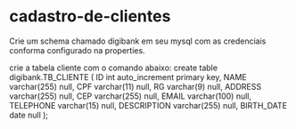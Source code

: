 # cadastro-de-clientes

Crie um schema chamado digibank em seu mysql com as credenciais conforma configurado na properties.

crie a tabela cliente com o comando abaixo:
create table digibank.TB_CLIENTE
(
ID int auto_increment
primary key,
NAME varchar(255) null,
CPF varchar(11)  null,
RG varchar(9)   null,
ADDRESS varchar(255) null,
CEP varchar(255) null,
EMAIL varchar(100) null,
TELEPHONE varchar(15)  null,
DESCRIPTION varchar(255) null,
BIRTH_DATE date null
);
